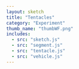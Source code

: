 ```yaml
---
layout: sketch
title: "Tentacles"
category: "Experiment"
thumb_name: "thumbWF.png"
includes:
  - src: "sketch.js"
  - src: "segment.js"
  - src: "tentacle.js"
  - src: "vehicle.js"
---
```


<!--

  You can change the title, category and thumb as you like
  (just make sure the folder contain a jpg for the thumb with the correct name)
  Do not change the first line "layout: sketch"

  If you need to customize this html page:
    1) delete the line "layout: sketch"
    2) copy the content of "/_layouts/sketch.html" below.
    Make sure to leave one line of space between the markup above and the html code

-->
